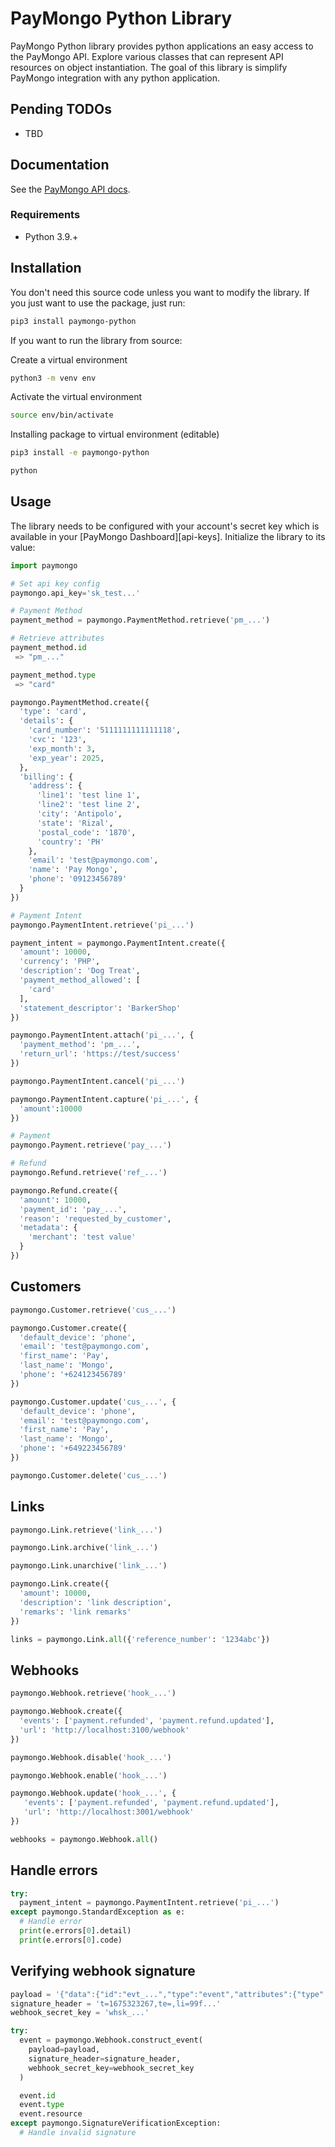 # PayMongo Python Library

PayMongo Python library provides python applications an easy access to the PayMongo API. Explore various classes that can represent API resources on object instantiation. The goal of this library is simplify PayMongo integration with any python application.

## Pending TODOs

- TBD

## Documentation

See the [PayMongo API docs](https://developers.paymongo.com/reference/getting-started-with-your-api).

### Requirements

- Python 3.9.+

## Installation

You don't need this source code unless you want to modify the library. If you just
want to use the package, just run:

```sh
pip3 install paymongo-python
```

If you want to run the library from source:

Create a virtual environment

```sh
python3 -m venv env
```

Activate the virtual environment

```sh
source env/bin/activate
```

Installing package to virtual environment (editable)

```sh
pip3 install -e paymongo-python

python
```

## Usage

The library needs to be configured with your account's secret key which is
available in your [PayMongo Dashboard][api-keys]. Initialize the library to its
value:

```python
import paymongo

# Set api key config
paymongo.api_key='sk_test...'

# Payment Method
payment_method = paymongo.PaymentMethod.retrieve('pm_...')

# Retrieve attributes
payment_method.id
 => "pm_..."

payment_method.type
 => "card"

paymongo.PaymentMethod.create({
  'type': 'card',
  'details': {
    'card_number': '5111111111111118',
    'cvc': '123',
    'exp_month': 3,
    'exp_year': 2025,
  },
  'billing': {
    'address': {
      'line1': 'test line 1',
      'line2': 'test line 2',
      'city': 'Antipolo',
      'state': 'Rizal',
      'postal_code': '1870',
      'country': 'PH'
    },
    'email': 'test@paymongo.com',
    'name': 'Pay Mongo',
    'phone': '09123456789'
  }
})

# Payment Intent
paymongo.PaymentIntent.retrieve('pi_...')

payment_intent = paymongo.PaymentIntent.create({
  'amount': 10000,
  'currency': 'PHP',
  'description': 'Dog Treat',
  'payment_method_allowed': [
    'card'
  ],
  'statement_descriptor': 'BarkerShop'
})

paymongo.PaymentIntent.attach('pi_...', {
  'payment_method': 'pm_...',
  'return_url': 'https://test/success'
})

paymongo.PaymentIntent.cancel('pi_...')

paymongo.PaymentIntent.capture('pi_...', {
  'amount':10000
})

# Payment
paymongo.Payment.retrieve('pay_...')

# Refund
paymongo.Refund.retrieve('ref_...')

paymongo.Refund.create({
  'amount': 10000,
  'payment_id': 'pay_...',
  'reason': 'requested_by_customer',
  'metadata': {
    'merchant': 'test value'
  }
})
```

## Customers

```python
paymongo.Customer.retrieve('cus_...')

paymongo.Customer.create({
  'default_device': 'phone',
  'email': 'test@paymongo.com',
  'first_name': 'Pay',
  'last_name': 'Mongo',
  'phone': '+624123456789'
})

paymongo.Customer.update('cus_...', {
  'default_device': 'phone',
  'email': 'test@paymongo.com',
  'first_name': 'Pay',
  'last_name': 'Mongo',
  'phone': '+649223456789'
})

paymongo.Customer.delete('cus_...')
```

## Links

```python
paymongo.Link.retrieve('link_...')

paymongo.Link.archive('link_...')

paymongo.Link.unarchive('link_...')

paymongo.Link.create({
  'amount': 10000,
  'description': 'link description',
  'remarks': 'link remarks'
})

links = paymongo.Link.all({'reference_number': '1234abc'})
```

## Webhooks

```python
paymongo.Webhook.retrieve('hook_...')

paymongo.Webhook.create({
  'events': ['payment.refunded', 'payment.refund.updated'],
  'url': 'http://localhost:3100/webhook'
})

paymongo.Webhook.disable('hook_...')

paymongo.Webhook.enable('hook_...')

paymongo.Webhook.update('hook_...', {
   'events': ['payment.refunded', 'payment.refund.updated'],
   'url': 'http://localhost:3001/webhook'
})

webhooks = paymongo.Webhook.all()
```

## Handle errors

```python
try:
  payment_intent = paymongo.PaymentIntent.retrieve('pi_...')
except paymongo.StandardException as e:
  # Handle error
  print(e.errors[0].detail)
  print(e.errors[0].code)
```

## Verifying webhook signature

```python
payload = '{"data":{"id":"evt_...","type":"event","attributes":{"type":"source.chargeable"},"created_at":1675323264}}}'
signature_header = 't=1675323267,te=,li=99f...'
webhook_secret_key = 'whsk_...'

try:
  event = paymongo.Webhook.construct_event(
    payload=payload,
    signature_header=signature_header,
    webhook_secret_key=webhook_secret_key
  )

  event.id
  event.type
  event.resource
except paymongo.SignatureVerificationException:
  # Handle invalid signature
```
